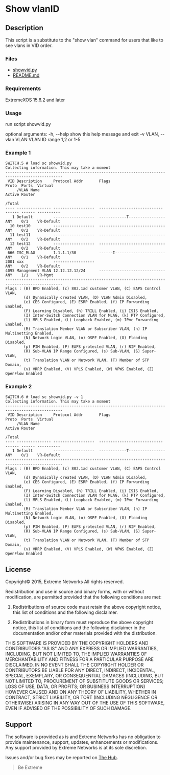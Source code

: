 # Show vlanID

## Description
This script is a substitute to the "show vlan" command for users that like to see vlans in VID order.

### Files
* [showvid.py](showvid.py)
* [README.md](README.md)

### Requirements
ExtremeXOS 15.6.2 and later

### Usage
run script showvid.py

optional arguments:
  -h, --help            show this help message and exit
  -v VLAN, --vlan VLAN  VLAN ID range 1,2 or 1-5


### Example 1
```
SWITCH.5 # load sc showvid.py
Collecting information. This may take a moment
-----------------------------------------------------------------------------------------------
 VID Description     Protocol Addr       Flags                         Proto  Ports  Virtual
     /VLAN Name                                                               Active Router
                                                                              /Total
---- --------------- ------------------  ----------------------------  ------ ------ ----------
   1 Default         ------------------  ------------T----------------  ANY    0/1    VR-Default
  10 test10          ------------------  -----------------------------  ANY    0/2    VR-Default
  11 test11          ------------------  -----------------------------  ANY    0/2    VR-Default
  12 test12          ------------------  -----------------------------  ANY    0/2    VR-Default
 666 ISC_MLAG        1.1.1.1/30          ------I----------------------  ANY    0/1    VR-Default
2001 xxx             ------------------                                ANY    0/2    VR-Default
4095 Management VLAN 12.12.12.12/24      -----------------------------  ANY    1/1    VR-Mgmt
-----------------------------------------------------------------------------------------------
Flags : (B) BFD Enabled, (c) 802.1ad customer VLAN, (C) EAPS Control VLAN,
        (d) Dynamically created VLAN, (D) VLAN Admin Disabled,
        (e) CES Configured, (E) ESRP Enabled, (f) IP Forwarding Enabled,
        (F) Learning Disabled, (h) TRILL Enabled, (i) ISIS Enabled,
        (I) Inter-Switch Connection VLAN for MLAG, (k) PTP Configured,
        (l) MPLS Enabled, (L) Loopback Enabled, (m) IPmc Forwarding Enabled,
        (M) Translation Member VLAN or Subscriber VLAN, (n) IP Multinetting Enabled,
        (N) Network Login VLAN, (o) OSPF Enabled, (O) Flooding Disabled,
        (p) PIM Enabled, (P) EAPS protected VLAN, (r) RIP Enabled,
        (R) Sub-VLAN IP Range Configured, (s) Sub-VLAN, (S) Super-VLAN,
        (t) Translation VLAN or Network VLAN, (T) Member of STP Domain,
        (v) VRRP Enabled, (V) VPLS Enabled, (W) VPWS Enabled, (Z) OpenFlow Enabled

```
### Example 2
```
SWITCH.6 # load sc showvid.py -v 1
Collecting information. This may take a moment
-----------------------------------------------------------------------------------------------
 VID Description     Protocol Addr       Flags                         Proto  Ports  Virtual
     /VLAN Name                                                               Active Router
                                                                              /Total
---- --------------- ------------------  ----------------------------  ------ ------ ----------
   1 Default         ------------------  ------------T----------------  ANY    0/1    VR-Default
-----------------------------------------------------------------------------------------------
Flags : (B) BFD Enabled, (c) 802.1ad customer VLAN, (C) EAPS Control VLAN,
        (d) Dynamically created VLAN, (D) VLAN Admin Disabled,
        (e) CES Configured, (E) ESRP Enabled, (f) IP Forwarding Enabled,
        (F) Learning Disabled, (h) TRILL Enabled, (i) ISIS Enabled,
        (I) Inter-Switch Connection VLAN for MLAG, (k) PTP Configured,
        (l) MPLS Enabled, (L) Loopback Enabled, (m) IPmc Forwarding Enabled,
        (M) Translation Member VLAN or Subscriber VLAN, (n) IP Multinetting Enabled,
        (N) Network Login VLAN, (o) OSPF Enabled, (O) Flooding Disabled,
        (p) PIM Enabled, (P) EAPS protected VLAN, (r) RIP Enabled,
        (R) Sub-VLAN IP Range Configured, (s) Sub-VLAN, (S) Super-VLAN,
        (t) Translation VLAN or Network VLAN, (T) Member of STP Domain,
        (v) VRRP Enabled, (V) VPLS Enabled, (W) VPWS Enabled, (Z) OpenFlow Enabled
```

## License
Copyright© 2015, Extreme Networks
All rights reserved.

Redistribution and use in source and binary forms, with or without modification,
are permitted provided that the following conditions are met:

1. Redistributions of source code must retain the above copyright notice, this
list of conditions and the following disclaimer.

2. Redistributions in binary form must reproduce the above copyright notice,
this list of conditions and the following disclaimer in the documentation
and/or other materials provided with the distribution.

THIS SOFTWARE IS PROVIDED BY THE COPYRIGHT HOLDERS AND CONTRIBUTORS "AS IS" AND
ANY EXPRESS OR IMPLIED WARRANTIES, INCLUDING, BUT NOT LIMITED TO, THE IMPLIED
WARRANTIES OF MERCHANTABILITY AND FITNESS FOR A PARTICULAR PURPOSE ARE
DISCLAIMED. IN NO EVENT SHALL THE COPYRIGHT HOLDER OR CONTRIBUTORS BE LIABLE
FOR ANY DIRECT, INDIRECT, INCIDENTAL, SPECIAL, EXEMPLARY, OR CONSEQUENTIAL
DAMAGES (INCLUDING, BUT NOT LIMITED TO, PROCUREMENT OF SUBSTITUTE GOODS OR
SERVICES; LOSS OF USE, DATA, OR PROFITS; OR BUSINESS INTERRUPTION) HOWEVER
CAUSED AND ON ANY THEORY OF LIABILITY, WHETHER IN CONTRACT, STRICT LIABILITY,
OR TORT (INCLUDING NEGLIGENCE OR OTHERWISE) ARISING IN ANY WAY OUT OF THE USE
OF THIS SOFTWARE, EVEN IF ADVISED OF THE POSSIBILITY OF SUCH DAMAGE.

## Support
The software is provided as is and Extreme Networks has no obligation to provide
maintenance, support, updates, enhancements or modifications.
Any support provided by Extreme Networks is at its sole discretion.

Issues and/or bug fixes may be reported on [The Hub](https://community.extremenetworks.com/extreme).

>Be Extreme
